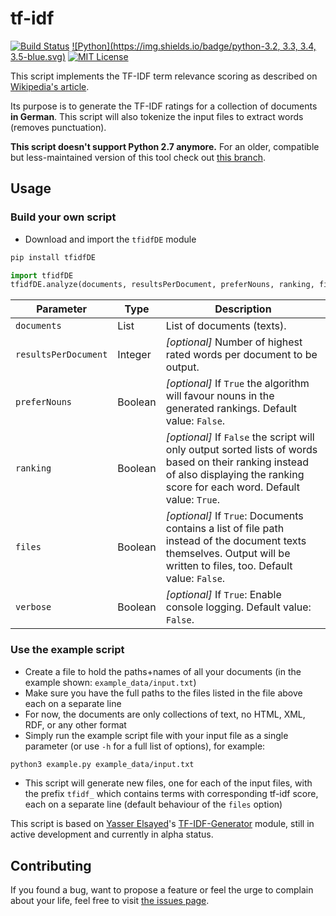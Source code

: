 # tf-idf
[![Build Status](https://travis-ci.org/juliuste/tf-idf.svg?branch=master)](https://travis-ci.org/juliuste/tf-idf) [![Python](https://img.shields.io/badge/python-3.2, 3.3, 3.4, 3.5-blue.svg)](https://www.python.org/) [![MIT License](https://img.shields.io/badge/license-MIT-black.svg)](https://opensource.org/licenses/MIT)


This script implements the TF-IDF term relevance scoring as described on [Wikipedia's article](http://en.wikipedia.org/wiki/Tf–idf).

Its purpose is to generate the TF-IDF ratings for a collection of documents **in German**. This script will also tokenize the input files to extract words (removes punctuation).

**This script doesn't support Python 2.7 anymore.** For an older, compatible but less-maintained version of this tool check out [this branch](https://github.com/juliuste/tf-idf/tree/0.3).

## Usage
### Build your own script
- Download and import the `tfidfDE` module
```bash
pip install tfidfDE
```

```python
import tfidfDE
tfidfDE.analyze(documents, resultsPerDocument, preferNouns, ranking, files, verbose)
```

Parameter | Type | Description
--------- | ---- | -----------
`documents` | List | List of documents (texts).
`resultsPerDocument` | Integer | *[optional]* Number of highest rated words per document to be output.
`preferNouns` | Boolean | *[optional]* If `True` the algorithm will favour nouns in the generated rankings. Default value: `False`.
`ranking` | Boolean | *[optional]* If `False` the script will only output sorted lists of words based on their ranking instead of also displaying the ranking score for each word. Default value: `True`.
`files` | Boolean | *[optional]* If `True`: Documents contains a list of file path instead of the document texts themselves. Output will be written to files, too. Default value: `False`.
`verbose` | Boolean | *[optional]* If `True`: Enable console logging. Default value: `False`.

### Use the example script
- Create a file to hold the paths+names of all your documents (in the example shown: `example_data/input.txt`)
- Make sure you have the full paths to the files listed in the file above each on a separate line
- For now, the documents are only collections of text, no HTML, XML, RDF, or any other format
- Simply run the example script file with your input file as a single parameter (or use `-h` for a full list of options), for example:

```bash
python3 example.py example_data/input.txt
```

- This script will generate new files, one for each of the input files, with the prefix `tfidf_` which contains terms with corresponding tf-idf score, each on a separate line (default behaviour of the `files` option)

This script is based on [Yasser Elsayed](https://github.com/yebrahim/)'s [TF-IDF-Generator](https://github.com/yebrahim/TF-IDF-Generator) module, still in active development and currently in alpha status.

## Contributing

If you found a bug, want to propose a feature or feel the urge to complain about your life, feel free to visit [the issues page](https://github.com/juliuste/tf-idf/issues).